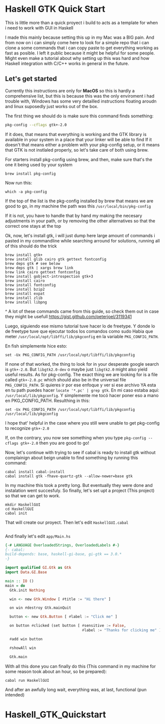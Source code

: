 # Haskell GTK Quick Start

This is little more than a quick proyect i build to acts as a template for when i need to work with GUI in Haskell

I made this mainly because setting this up in my Mac was a BIG pain. And from now on i can simply come here to look for a simple repo that i can clone a some commands that i can copy paste to get everything working as fast as posible. I left it public because it might be helpful for some people. Might even make a tutorial about why setting up this was hard and how Haskell integration with C/C++ works in general in the future.

## Let's get started

Currently this instructions are only for **MacOS** so this is hardly a comprehensive list, but this is because this was the only enviroment i had trouble with, Windows has some very detailled instructions floating aroudn and linux suposedly just works out of the box.

The first thing we should do is make sure this command finds something:

```bash
pkg-config --cflags gtk+-2.0
```

If it does, that means that everything is working and the GTK library is available in your system in a place that your linker will be able to find
If it doesn't that means either a problem with your pkg-config setup, or it means that GTK is not instlaled properly, so let's take care of both using brew.

For starters install pkg-config using brew, and then, make sure that's the one it being used by your system

```
brew install pkg-config
```

Now run this:

```
which -a pkg-config 
```

If the top of the list is the pkg-config installed by brew that means we are good to go, in my machine the path was this `/usr/local/bin/pkg-config`

If it is not, you have to handle that by hand my making the necesary adjustments in your path, or by removing the other alternatives so that the correct one stays at the top

Ok, now, let's install gtk, i will just dump here large amount of commands i pasted in my commandline while searching arround for solutions, running all of this should do the trick

```
brew install gtk+
brew install glib cairo gtk gettext fontconfig
brew deps gtk # see below
brew deps gtk | xargs brew link
brew link cairo gettext fontconfig
brew install gobject-introspection gtk+3
brew install cairo
brew install fontconfig
brew install bzip2
brew install expat
brew install zlib
brew install libpng

```

^ A lot of these commands came from this guide, so check them out in case they might be usefull
https://gist.github.com/peterjoel/3119341


Luego, siguiendo ese mismo tutorial tuve hacer lo de freetype. Y donde lo de freetype tuve que ejecutar todos los comandos como sudo
Habia que meter `/usr/local/opt/libffi/lib/pkgconfig` en la variable `PKG_CONFIG_PATH`. 

En fish simplemente hice esto:
```
set -Ux PKG_CONFIG_PATH /usr/local/opt/libffi/lib/pkgconfig
```

If none of that worked, the thing to look for in your desperate google search is `gtk+-2.0`. But `libgtk2.0-dev` o maybe just `libgtk2.0` might also yield useful results. As for pkg-config. The exact thing we are looking for is a file called `gtk+-2.0.pc` which should also be in the universal file `PKG_CONFIG_PATH`. Si quieres ir por ese enfoque y ver si ese archivo YA esta en tu path puedes hacer `locate '*.pc' | grep gtk`. En mi caso estaba aqui: `/usr/local/lib/pkgconfig`. Y simplemente me tocó hacer poner eso a mano en PKG_CONFIG_PATH. Resulthing in this:

```
set -Ux PKG_CONFIG_PATH /usr/local/opt/libffi/lib/pkgconfig /usr/local/lib/pkgconfig 
```
I hope that'  helpful in the case where you still were unable to get pkg-config to recognize `gtk+-2.0`


If, on the contrary, you now see something when you type `pkg-config --cflags gtk+-2.0` then you are good to go!

Now, let's continue with trying to see if cabal is ready to install gtk without complainign about beign unable to find something by running this command:

```
cabal install cabal-install
cabal install gtk -fhave-quartz-gtk --allow-newer=base gtk
```

In my machine this took a pretty long. But eventually they were done and instalation went succesfuly. So finally, let's set upt a project (This project) so that we can get to work.

```
mkdir HaskellGUI
cd HaskellGUI
cabal init
```

That will create our proyect. Then let's edit `HaskellGUI.cabal`

```
```

And finally let's edit `app/Main.hs`

```Haskell
{-# LANGUAGE OverloadedStrings, OverloadedLabels #-}
{- cabal:
build-depends: base, haskell-gi-base, gi-gtk == 3.0.*
-}

import qualified GI.Gtk as Gtk
import Data.GI.Base

main :: IO ()
main = do
  Gtk.init Nothing

  win <- new Gtk.Window [ #title := "Hi there" ]

  on win #destroy Gtk.mainQuit

  button <- new Gtk.Button [ #label := "Click me" ]

  on button #clicked (set button [ #sensitive := False,
                                   #label := "Thanks for clicking me" ])

  #add win button

  #showAll win

  Gtk.main
```

With all this done you can finally do this (This command in my machine for some reason took about an hour, so be prepared):

```
cabal run HaskellGUI    
```

And after an awfully long wait, everything was, at last, functional (pun intended)


# Haskell_GTK_Quickstart
